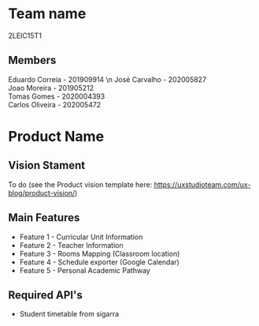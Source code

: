 # Team name
2LEIC15T1

## Members
Eduardo Correia - 201909914 \n
José Carvalho - 202005827         
Joao Moreira - 201905212         
Tomas Gomes - 2020004393       
Carlos Oliveira - 202005472   

# Product Name

## Vision Stament
To do (see the Product vision template here: https://uxstudioteam.com/ux-blog/product-vision/)

## Main Features
 - Feature 1 - Curricular Unit Information
 - Feature 2 - Teacher Information
 - Feature 3 - Rooms Mapping (Classroom location)
 - Feature 4 - Schedule exporter (Google Calendar)
 - Feature 5 - Personal Academic Pathway

## Required API's
- Student timetable from sigarra
